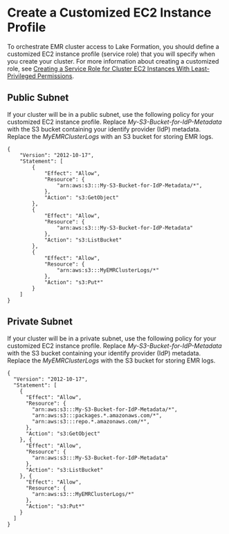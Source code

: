 # Create a Customized EC2 Instance Profile<a name="emr-lf-create-instance-profile"></a>

To orchestrate EMR cluster access to Lake Formation, you should define a customized EC2 instance profile \(service role\) that you will specify when you create your cluster\. For more information about creating a customized role, see [Creating a Service Role for Cluster EC2 Instances With Least\-Privileged Permissions](emr-iam-role-for-ec2.md#emr-ec2-role-least-privilege)\.

## Public Subnet<a name="emr-lf-iam-role-EC2-public"></a>

If your cluster will be in a public subnet, use the following policy for your customized EC2 instance profile\. Replace *My\-S3\-Bucket\-for\-IdP\-Metadata* with the S3 bucket containing your identify provider \(IdP\) metadata\. Replace the *MyEMRClusterLogs* with an S3 bucket for storing EMR logs\.

```
{
    "Version": "2012-10-17",
    "Statement": [
        {
            "Effect": "Allow",
            "Resource": {
                "arn:aws:s3:::My-S3-Bucket-for-IdP-Metadata/*",
            },
            "Action": "s3:GetObject"
        },
        {
            "Effect": "Allow",
            "Resource": {
                "arn:aws:s3:::My-S3-Bucket-for-IdP-Metadata"
            },
            "Action": "s3:ListBucket"
        },
        {
            "Effect": "Allow",
            "Resource": {
                "arn:aws:s3:::MyEMRClusterLogs/*"
            },
            "Action": "s3:Put*"
        }
    ]
}
```

## Private Subnet<a name="emr-lf-iam-role-EC2-private"></a>

If your cluster will be in a private subnet, use the following policy for your customized EC2 instance profile\. Replace *My\-S3\-Bucket\-for\-IdP\-Metadata* with the S3 bucket containing your identify provider \(IdP\) metadata\. Replace the *MyEMRClusterLogs* with the S3 bucket for storing EMR logs\.

```
{
  "Version": "2012-10-17",
  "Statement": [
    {
      "Effect": "Allow",
      "Resource": {
        "arn:aws:s3:::My-S3-Bucket-for-IdP-Metadata/*",
        "arn:aws:s3:::packages.*.amazonaws.com/*",
        "arn:aws:s3:::repo.*.amazonaws.com/*",
      },
      "Action": "s3:GetObject"
    }, {
      "Effect": "Allow",
      "Resource": {
        "arn:aws:s3:::My-S3-Bucket-for-IdP-Metadata"
      },
      "Action": "s3:ListBucket"
    }, {
      "Effect": "Allow",
      "Resource": {
        "arn:aws:s3:::MyEMRClusterLogs/*"
      },
      "Action": "s3:Put*"
    }
  ]
}
```